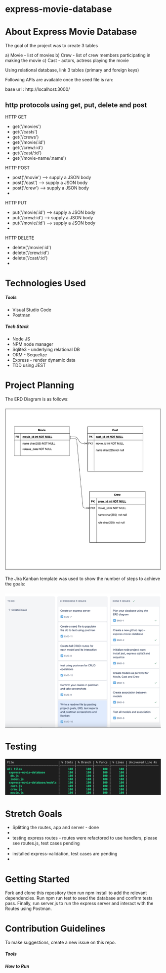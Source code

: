 # express-movie-database

<h1>About Express Movie Database</h1>

The goal of the project was to create 3 tables

   a) Movie - list of movies
   b) Crew - list of crew members participating in making the movie
   c) Cast - actors, actress playing the movie

Using relational database, link 3 tables (primary and foreign keys)

Following APIs are available once the seed file is ran:

base url : http://localhost:3000/


http protocols using get, put, delete and post
----------------------------------------------

HTTP GET

<ul>
    <li>get('/movies')</li>
    <li>get('/casts')</li>
    <li>get('/crews')</li>
    <li>get('/movie/:id')</li>
    <li>get('/crew/:id')</li>
    <li>get('/cast/:id')</li>
    <li>get('/movie-name/:name')</li>
</ul>

HTTP POST
<ul>
    <li> post('/movie') --> supply a JSON body</li>
    <li>post('/cast') --> supply a JSON body</li>
    <li>post('/crew') --> supply a JSON body<li>

</ul>

HTTP PUT
<ul>
    <li>put('/movie/:id') --> supply a JSON body</li>
    <li>put('/crew/:id') --> supply a JSON body</li>
    <li>put('/movie/:id') --> supply a JSON body<li>

</ul>

HTTP DELETE


<ul>
    <li>delete('/movie/:id')</li>
    <li>delete('/crew/:id')</li>
    <li>delete('/cast/:id')<li>

</ul>


<h1>Technologies Used</h1>
<h5>Tools</h5>
<ul>
    <li>Visual Studio Code</li>
    <li>Postman</li>
   
   
</ul>
<h5>Tech Stack</h5>
<ul>
    <li>Node JS</li>
    <li>NPM node manager</li>
    <li>Sqlite3 - underlying relational DB</li>
    <li>ORM - Sequelize</li>
    <li>Express - render dynamic data</li>
    <li>TDD using JEST</li>
</ul>

<h1>Project Planning</h1>
The ERD Diagram is as follows:
<h3>
    <img src="https://github.com/ivycodr/express-movie-database/blob/main/resources/erd-movie-crew-cast.png">
</h3>

The Jira Kanban template was used to show the number of steps to achieve the goals:

<h3>
    <img src="https://github.com/ivycodr/express-movie-database/blob/main/resources/kanban.png">
</h3>

<h1>Testing</h1>
<h3>
    <img src="https://github.com/ivycodr/express-movie-database/blob/main/resources/test_report_12122021.png">
</h3>

<h1>Stretch Goals</h1>
<ul>
    <li>Splitting the routes, app and server - done<li>
    <li>testing express routes - routes were refactored to use handlers, please see routes.js, test cases pending<li>
    <li>installed express-validation, test cases are pending<li>
</ul>

<h1>Getting Started</h1>
Fork and clone this repository then run npm install to add the relevant dependencies. Run npm run test to seed the database and confirm tests pass. Finally, run server.js to run the express server and interact with the Routes using Postman.

<h1>Contribution Guidelines</h1>
To make suggestions, create a new issue on this repo.







<h5>Tools</h5>


<h5>How to Run</h5>
